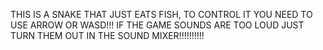 THIS IS A SNAKE THAT JUST EATS FISH, TO CONTROL IT YOU NEED TO USE ARROW OR WASD!!! IF THE GAME SOUNDS ARE TOO LOUD JUST TURN THEM OUT IN THE SOUND MIXER!!!!!!!!!!
